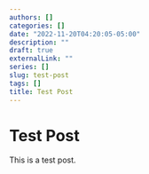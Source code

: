 ```yaml
---
authors: []
categories: []
date: "2022-11-20T04:20:05-05:00"
description: ""
draft: true
externalLink: ""
series: []
slug: test-post
tags: []
title: Test Post
---
```


# Test Post

This is a test post.
